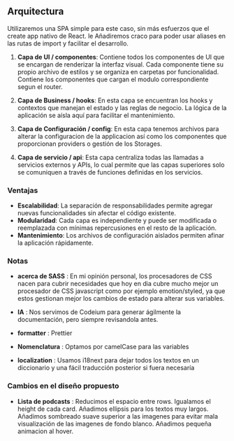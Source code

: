 ## Arquitectura

Utilizaremos una SPA simple para este caso, sin más esfuerzos que el create app nativo de React. le Añadiremos craco para poder usar aliases en las rutas de import y facilitar el desarrollo.

1. **Capa de UI / componentes**: Contiene todos los componentes de UI que se encargan de renderizar la interfaz visual. Cada componente tiene su propio archivo de estilos y se organiza en carpetas por funcionalidad. Contiene los componentes que cargan el modulo correspondiente segun el router.
2. **Capa de Business / hooks**: En esta capa se encuentran los hooks y contextos que manejan el estado y las reglas de negocio. La lógica de la aplicación se aísla aquí para facilitar el mantenimiento.

3. **Capa de Configuración / config**: En esta capa tenemos archivos para alterar la configuracion de la applicacion así como los componentes que proporcionan providers o gestión de los Storages.

4. **Capa de servicio / api**: Esta capa centraliza todas las llamadas a servicios externos y APIs, lo cual permite que las capas superiores solo se comuniquen a través de funciones definidas en los servicios.

### Ventajas

- **Escalabilidad**: La separación de responsabilidades permite agregar nuevas funcionalidades sin afectar el código existente.
- **Modularidad**: Cada capa es independiente y puede ser modificada o reemplazada con mínimas repercusiones en el resto de la aplicación.
- **Mantenimiento**: Los archivos de configuración aislados permiten afinar la aplicación rápidamente.

### Notas

- **acerca de SASS** : En mi opinión personal, los procesadores de CSS nacen para cubrir necesidades que hoy en dia cubre mucho mejor un procesador de CSS javascript como por ejemplo emotion/styled, ya que estos gestionan mejor los cambios de estado para alterar sus variables.

- **IA** : Nos servimos de Codeium para generar ágilmente la documentación, pero siempre revisandola antes.
- **formatter** : Prettier
- **Nomenclatura** : Optamos por camelCase para las variables
- **localization** : Usamos i18next para dejar todos los textos en un diccionario y una fácil traducción posterior si fuera necesaría

### Cambios en el diseño propuesto

- **Lista de podcasts** : Reducimos el espacio entre rows. Igualamos el height de cada card. Añadimos ellipsis para los textos muy largos. Añadimos sombreado suave superior a las imagenes para evitar mala visualización de las imagenes de fondo blanco. Añadimos pequeña animacion al hover.
